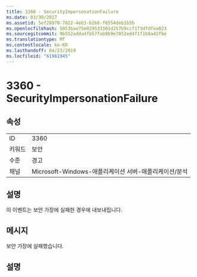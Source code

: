 ```yaml
---
title: 3360 - SecurityImpersonationFailure
ms.date: 03/30/2017
ms.assetid: 5ef28970-7822-4eb3-b266-f6554deb1b5b
ms.openlocfilehash: 5053bae75e029533301d257b9ccf173dfdfea023
ms.sourcegitcommit: 9b552addadfb57fab0b9e7852ed4f1f1b8a42f8e
ms.translationtype: MT
ms.contentlocale: ko-KR
ms.lasthandoff: 04/23/2019
ms.locfileid: "61961945"
---
```

# <a name="3360---securityimpersonationfailure"></a>3360 - SecurityImpersonationFailure
## <a name="properties"></a>속성  
  
|||  
|-|-|  
|ID|3360|  
|키워드|보안|  
|수준|경고|  
|채널|Microsoft-Windows-애플리케이션 서버-애플리케이션/분석|  
  
## <a name="description"></a>설명  
 이 이벤트는 보안 가장에 실패한 경우에 내보내집니다.  
  
## <a name="message"></a>메시지  
 보안 가장에 실패했습니다.  
  
## <a name="details"></a>설명

